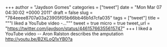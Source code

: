 
+++
author = "Jaydson Gomes"
categories = ["tweet"]
date = "Mon Mar 07 04:30:02 +0000 2011"
draft = false
slug = "784eeee8707a03a23905f05b66bb46b1d7cfa035"
tags = ["tweet"]
title = """I liked a YouTube video -..."""
tweet = true
micro = true
tweet_url = "https://twitter.com/jaydson/status/44615766355615747"
+++
I liked a YouTube video -- Aron Ralston describes the amputation http://youtu.be/B2XLoQ1xYB0?a
